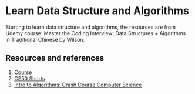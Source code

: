 # Learn Data Structure and Algorithms

Starting to learn data structure and algorithms, the resources are from Udemy course: Master the Coding Interview: Data Structures + Algorithms in Traditional Chinese by Wilson.

## Resources and references

1. [Course](https://www.udemy.com/course/algorithm-data-structure/)
2. [CS50 Shorts](https://www.youtube.com/playlist?list=PLhQjrBD2T381k8ul4WQ8SQ165XqY149WW)
3. [Intro to Algorithms: Crash Course Computer Science](https://www.youtube.com/watch?v=rL8X2mlNHPM)
